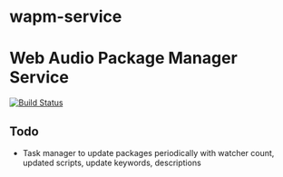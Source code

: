 wapm-service
============

# Web Audio Package Manager Service

[![Build Status](https://travis-ci.org/wapm/wapm-service.png)](https://travis-ci.org/wapm/wapm-service)

## Todo

* Task manager to update packages periodically with watcher count, updated scripts, update keywords, descriptions

